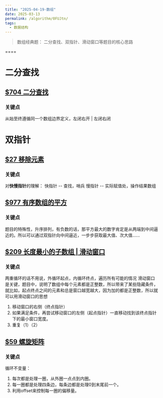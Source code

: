 ```yaml
---
title: "2025-04-19-数组"
date: 2025-03-13
permalink: /algorithm/0FUJtn/
tags:
  - 数据结构
---
```

> 数组经典题： 二分查找、双指针、滑动窗口等题目的核心思路

====

# 二分查找
## [$704 二分查找 ](https://leetcode.cn/problems/binary-search/)
### 关键点
从始至终遵循同一个数组边界定义，左闭右开 | 左闭右闭

# 双指针
## [$27 移除元素 ](https://leetcode.cn/problems/remove-element/description/)
### 关键点
对**快慢指针**的理解：
快指针 -- 查找，哨兵
慢指针 -- 实际赋值处，操作结果数组

## [$977 有序数组的平方 ](https://leetcode.cn/problems/squares-of-a-sorted-array/description/)
### 关键点
题目的特殊性，升序排列，有负数的话，那平方最大的数字肯定是从两端到中间逼近的。所以可以通过双指针向中间逼近，一步步获取最大值、次大值......

## [$209 长度最小的子数组 | 滑动窗口](https://leetcode.cn/problems/minimum-size-subarray-sum/description/)
### 关键点
两重循环的话不用说，外循环起点，内循环终点，遍历所有可能的情况
滑动窗口是关键，题目中，说明了数组中每个元素都是正整数，所以带来了某些隐藏条件，就比如，起点终点之间的元素和总是窗口越宽越大，因为加的都是正整数，所以就可以用滑动窗口的思想

1. 移动窗口的右侧（终点指针）
2. 如果满足条件，再尝试移动窗口的左侧（起点指针）一直移动找到该终点指针下的最小窗口宽度。
3. 重复（1）（2）


## [$59 螺旋矩阵](https://leetcode.cn/problems/spiral-matrix-ii/description/)
### 关键点
循环不变量：
1. 每次都是处理一圈，从外圈一点点到内圈。
2. 每一圈都是处理四条边，每条边都是处理0到末尾前一个。
3. 利用offset来控制每一圈的偏移量。